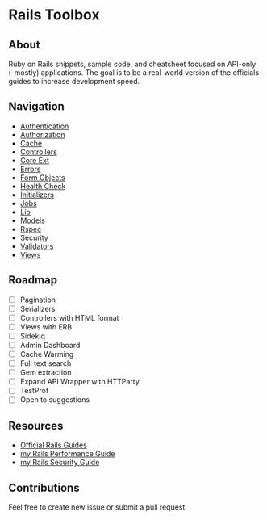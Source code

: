# Rails Toolbox

## About

Ruby on Rails snippets, sample code, and cheatsheet focused on API-only (-mostly) applications. The goal is to be a real-world version of the officials guides to increase development speed.

## Navigation

- [Authentication](authentication)
- [Authorization](authorization)
- [Cache](cache)
- [Controllers](controllers)
- [Core Ext](core_ext)
- [Errors](errors)
- [Form Objects](form_objects)
- [Health Check](health_check)
- [Initializers](initializers)
- [Jobs](jobs)
- [Lib](lib)
- [Models](models)
- [Rspec](rspec)
- [Security](security)
- [Validators](validators)
- [Views](views)

## Roadmap

- [ ] Pagination
- [ ] Serializers
- [ ] Controllers with HTML format
- [ ] Views with ERB
- [ ] Sidekiq
- [ ] Admin Dashboard
- [ ] Cache Warming
- [ ] Full text search
- [ ] Gem extraction
- [ ] Expand API Wrapper with HTTParty
- [ ] TestProf
- [ ] Open to suggestions

## Resources

- [Official Rails Guides](https://guides.rubyonrails.org/)
- [my Rails Performance Guide](https://github.com/stevenjcumming/rails-performance-guide)
- [my Rails Security Guide](https://github.com/stevenjcumming/rails-security-guide)

## Contributions

Feel free to create new issue or submit a pull request.
